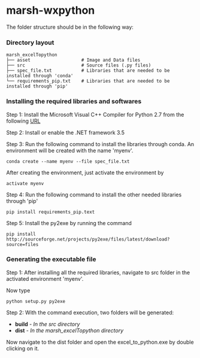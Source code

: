 # marsh-wxpython
The folder structure should be in the following way:

### Directory layout

    marsh_excelTopython
    ├── asset                   # Image and Data files
    ├── src                     # Source files (.py files)
    ├── spec_file.txt           # Libraries that are needed to be installed through 'conda'
    └── requirements_pip.txt    # Libraries that are needed to be installed through 'pip'

### Installing the required libraries and softwares

Step 1: Install the Microsoft Visual C++ Compiler for Python 2.7 from the following [URL](https://www.microsoft.com/en-us/download/details.aspx?id=44266)
    
Step 2: Install or enable the .NET framework 3.5

Step 3: Run the following command to install the libraries through conda. An environment will be created with the name 'myenv'.
```
conda create --name myenv --file spec_file.txt
```
After creating the environment, just activate the environment by 
```
activate myenv
```

Step 4: Run the following command to install the other needed libraries through 'pip'
```
pip install requirements_pip.text
```

Step 5: Install the py2exe by running the command
```
pip install http://sourceforge.net/projects/py2exe/files/latest/download?source=files
```

### Generating the executable file

Step 1: After installing all the required libraries, navigate to src folder in the activated environment 'myenv'.

Now type
```
python setup.py py2exe
```

Step 2: With the command execution, two folders will be generated:

* **build** - *In the src directory*
* **dist** - *In the marsh_excelTopython directory*

Now navigate to the dist folder and open the excel_to_python.exe by double clicking on it.
